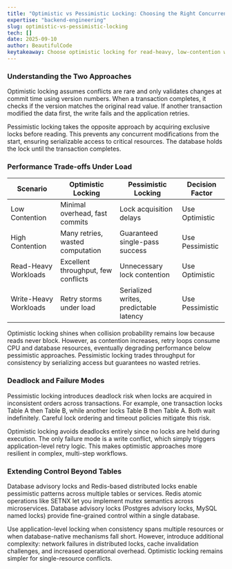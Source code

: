 ```yaml
---
title: "Optimistic vs Pessimistic Locking: Choosing the Right Concurrency Strategy"
expertise: "backend-engineering"
slug: optimistic-vs-pessimistic-locking
tech: []
date: 2025-09-10
author: BeautifulCode
keytakeaway: Choose optimistic locking for read-heavy, low-contention workloads where fast reads matter and choose pessimistic locking for write-heavy, high-contention scenarios where retry overhead would degrade performance.
---
```


### Understanding the Two Approaches

Optimistic locking assumes conflicts are rare and only validates changes at commit time using version numbers. When a transaction completes, it checks if the version matches the original read value. If another transaction modified the data first, the write fails and the application retries.

Pessimistic locking takes the opposite approach by acquiring exclusive locks before reading. This prevents any concurrent modifications from the start, ensuring serializable access to critical resources. The database holds the lock until the transaction completes.

### Performance Trade-offs Under Load

| Scenario | Optimistic Locking | Pessimistic Locking | Decision Factor |
|----------|-------------------|-------------------|-----------------|
| Low Contention | Minimal overhead, fast commits | Lock acquisition delays | Use Optimistic |
| High Contention | Many retries, wasted computation | Guaranteed single-pass success | Use Pessimistic |
| Read-Heavy Workloads | Excellent throughput, few conflicts | Unnecessary lock contention | Use Optimistic |
| Write-Heavy Workloads | Retry storms under load | Serialized writes, predictable latency | Use Pessimistic |

Optimistic locking shines when collision probability remains low because reads never block. However, as contention increases, retry loops consume CPU and database resources, eventually degrading performance below pessimistic approaches. Pessimistic locking trades throughput for consistency by serializing access but guarantees no wasted retries.

### Deadlock and Failure Modes

Pessimistic locking introduces deadlock risk when locks are acquired in inconsistent orders across transactions. For example, one transaction locks Table A then Table B, while another locks Table B then Table A. Both wait indefinitely. Careful lock ordering and timeout policies mitigate this risk.

Optimistic locking avoids deadlocks entirely since no locks are held during execution. The only failure mode is a write conflict, which simply triggers application-level retry logic. This makes optimistic approaches more resilient in complex, multi-step workflows.

### Extending Control Beyond Tables

Database advisory locks and Redis-based distributed locks enable pessimistic patterns across multiple tables or services. Redis atomic operations like SETNX let you implement mutex semantics across microservices. Database advisory locks (Postgres advisory locks, MySQL named locks) provide fine-grained control within a single database.

Use application-level locking when consistency spans multiple resources or when database-native mechanisms fall short. However, introduce additional complexity: network failures in distributed locks, cache invalidation challenges, and increased operational overhead. Optimistic locking remains simpler for single-resource conflicts.
